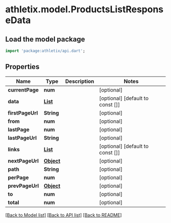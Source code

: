 # athletix.model.ProductsListResponseData

## Load the model package
```dart
import 'package:athletix/api.dart';
```

## Properties
Name | Type | Description | Notes
------------ | ------------- | ------------- | -------------
**currentPage** | **num** |  | [optional] 
**data** | [**List<ProviderProduct>**](ProviderProduct.md) |  | [optional] [default to const []]
**firstPageUrl** | **String** |  | [optional] 
**from** | **num** |  | [optional] 
**lastPage** | **num** |  | [optional] 
**lastPageUrl** | **String** |  | [optional] 
**links** | [**List<ProductsListResponseDataLinksInner>**](ProductsListResponseDataLinksInner.md) |  | [optional] [default to const []]
**nextPageUrl** | [**Object**](.md) |  | [optional] 
**path** | **String** |  | [optional] 
**perPage** | **num** |  | [optional] 
**prevPageUrl** | [**Object**](.md) |  | [optional] 
**to** | **num** |  | [optional] 
**total** | **num** |  | [optional] 

[[Back to Model list]](../README.md#documentation-for-models) [[Back to API list]](../README.md#documentation-for-api-endpoints) [[Back to README]](../README.md)


